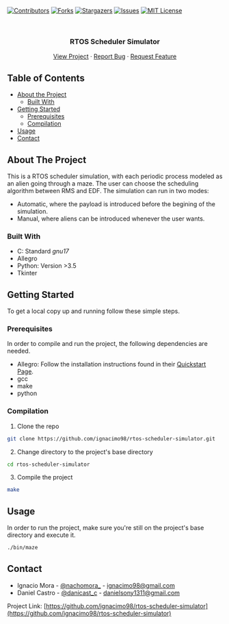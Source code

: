 <!--
*** Thanks for checking out this README Template. If you have a suggestion that would
*** make this better, please fork the repo and create a pull request or simply open
*** an issue with the tag "enhancement".
*** Thanks again! Now go create something AMAZING! :D
***
***
***
*** To avoid retyping too much info. Do a search and replace for the following:
*** github_username, repo_name, twitter_handle, email
-->





<!-- PROJECT SHIELDS -->
<!--
*** I'm using markdown "reference style" links for readability.
*** Reference links are enclosed in brackets [ ] instead of parentheses ( ).
*** See the bottom of this document for the declaration of the reference variables
*** for contributors-url, forks-url, etc. This is an optional, concise syntax you may use.
*** https://www.markdownguide.org/basic-syntax/#reference-style-links
-->
[![Contributors][contributors-shield]][contributors-url]
[![Forks][forks-shield]][forks-url]
[![Stargazers][stars-shield]][stars-url]
[![Issues][issues-shield]][issues-url]
[![MIT License][license-shield]][license-url] 
<!-- [![LinkedIn][linkedin-shield]][linkedin-url] -->



<!-- PROJECT LOGO -->
<br />
<p align="center">
  <!-- <a href="https://github.com/github_username/repo_name">
    <img src="images/logo.png" alt="Logo" width="80" height="80">
  </a> -->

  <h3 align="center">RTOS Scheduler Simulator</h3>

  <p align="center">
    <!-- YOUR_SHORT_DESCRIPTION -->
    <!-- <br /> -->
    <!-- <a href="https://github.com/github_username/repo_name"><strong>Explore the docs »</strong></a>
    <br /> -->
    <!-- <br /> -->
    <a href="https://github.com/ignacimo98/rtos-scheduler-simulator">View Project</a>
    ·
    <a href="https://github.com/ignacimo98/rtos-scheduler-simulator/issues">Report Bug</a>
    ·
    <a href="https://github.com/ignacimo98/rtos-scheduler-simulator/issues">Request Feature</a>
  </p>
</p>



<!-- TABLE OF CONTENTS -->
## Table of Contents

* [About the Project](#about-the-project)
  * [Built With](#built-with)
* [Getting Started](#getting-started)
  * [Prerequisites](#prerequisites)
  * [Compilation](#compilation)
* [Usage](#usage)
* [Contact](#contact)




<!-- ABOUT THE PROJECT -->
## About The Project

<!-- [![Product Name Screen Shot][product-screenshot]](https://example.com) -->

<!-- Here's a blank template to get started:
**To avoid retyping too much info. Do a search and replace with your text editor for the following:**
`github_username`, `repo_name`, `twitter_handle`, `email` -->

This is a RTOS scheduler simulation, with each periodic process modeled as an alien going through a maze. The user can choose the scheduling algorithm between RMS and EDF. The simulation can run in two modes:
* Automatic, where the payload is introduced before the begining of the simulation.
* Manual, where aliens can be introduced whenever the user wants.


### Built With

* C: Standard _gnu17_
* Allegro
* Python: Version >3.5
* Tkinter




<!-- GETTING STARTED -->
## Getting Started

To get a local copy up and running follow these simple steps.

### Prerequisites

In order to compile and run the project, the following dependencies are needed.
* Allegro: Follow the installation instructions found in their [Quickstart Page](https://github.com/liballeg/allegro_wiki/wiki/Quickstart).
* gcc
* make
* python

### Compilation

1. Clone the repo
```sh
git clone https://github.com/ignacimo98/rtos-scheduler-simulator.git
```
2. Change directory to the project's base directory
```sh
cd rtos-scheduler-simulator
```
3. Compile the project
```sh
make
```



<!-- USAGE EXAMPLES -->
## Usage

<!-- Use this space to show useful examples of how a project can be used. Additional screenshots, code examples and demos work well in this space. You may also link to more resources.

_For more examples, please refer to the [Documentation](https://example.com)_ -->
In order to run the project, make sure you're still on the project's base directory and execute it.
```sh
./bin/maze
```



<!-- ROADMAP -->
<!-- ## Roadmap -->

<!-- See the [open issues](https://github.com/github_username/repo_name/issues) for a list of proposed features (and known issues). -->



<!-- CONTRIBUTING -->
<!-- ## Contributing -->

<!-- Contributions are what make the open source community such an amazing place to be learn, inspire, and create. Any contributions you make are **greatly appreciated**.

1. Fork the Project
2. Create your Feature Branch (`git checkout -b feature/AmazingFeature`)
3. Commit your Changes (`git commit -m 'Add some AmazingFeature'`)
4. Push to the Branch (`git push origin feature/AmazingFeature`)
5. Open a Pull Request -->



<!-- LICENSE -->
<!-- ## License

Distributed under the MIT License. See `LICENSE` for more information. -->



<!-- CONTACT -->
## Contact

* Ignacio Mora - [@nachomora_](https://twitter.com/nachomora_) - ignacimo98@gmail.com
* Daniel Castro - [@danicast_c](https://twitter.com/danicast_c) - danielsony1311@gmail.com

Project Link: [https://github.com/ignacimo98/rtos-scheduler-simulator](https://github.com/ignacimo98/rtos-scheduler-simulator)



<!-- ACKNOWLEDGEMENTS -->
<!-- ## Acknowledgements

* []()
* []()
* []()
 -->




<!-- MARKDOWN LINKS & IMAGES -->
<!-- https://www.markdownguide.org/basic-syntax/#reference-style-links -->
[contributors-shield]: https://img.shields.io/github/contributors/ignacimo98/rtos-scheduler-simulator.svg?style=flat-square
[contributors-url]: https://github.com/ignacimo98/rtos-scheduler-simulator/graphs/contributors
[forks-shield]: https://img.shields.io/github/forks/ignacimo98/rtos-scheduler-simulator.svg?style=flat-square
[forks-url]: https://github.com/ignacimo98/rtos-scheduler-simulator/network/members
[stars-shield]: https://img.shields.io/github/stars/ignacimo98/rtos-scheduler-simulator.svg?style=flat-square
[stars-url]: https://github.com/ignacimo98/rtos-scheduler-simulator/stargazers
[issues-shield]: https://img.shields.io/github/issues/ignacimo98/rtos-scheduler-simulator.svg?style=flat-square
[issues-url]: https://github.com/ignacimo98/rtos-scheduler-simulator/issues
[license-shield]: https://img.shields.io/github/license/ignacimo98/rtos-scheduler-simulator.svg?style=flat-square
[license-url]: https://github.com/ignacimo98/rtos-scheduler-simulator/blob/master/LICENSE.txt
[linkedin-shield]: https://img.shields.io/badge/-LinkedIn-black.svg?style=flat-square&logo=linkedin&colorB=555
[linkedin-url]: https://linkedin.com/in/github_username
[product-screenshot]: images/screenshot.png